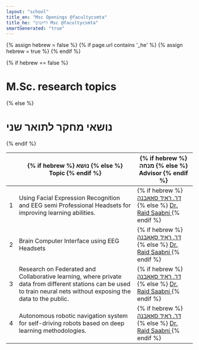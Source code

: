```yaml
---
layout: "school"
title_en: "Msc Openings @facultycsmta"
title_he: "דרושים Msc @facultycsmta"
smartGenerated: "true"
---
```

{% assign hebrew = false %}
{% if page.url contains '_he' %}
	{% assign hebrew = true %}
{% endif %}

{% if hebrew == false %}
<h1>M.Sc. research topics</h1>
{% else %}
<h1>נושאי מחקר לתואר שני</h1>
{% endif %}

<table>
<thead>
<tr>
<th>
</th>
<th style="text-align: center;">
{% if hebrew %}
נושא
{% else %}
Topic
{% endif %}
</th>
<th>
{% if hebrew %}
מנחה
{% else %}
Advisor
{% endif %}
</th>
</tr>
</thead>
<tbody>
<tr>
<td>
1
</td>
<td>
 Using Facial Expression Recognition and EEG semi Professional Headsets for improving learning abilities.
</td>
<td>
{% if hebrew %}
<a href="staff/Raid/mePublished_frml_he.html">
דר. ראיד סאאבנה
</a>
{% else %}
<a href="staff/Raid/mePublished_frml_en.html">
Dr. Raid Saabni
</a>
{% endif %}
</td>
</tr>
<tr>
<td>
2
</td>
<td>
	Brain Computer Interface using EEG Headsets
</td>
<td>
{% if hebrew %}
<a href="staff/Raid/mePublished_frml_he.html">
דר. ראיד סאאבנה
</a>
{% else %}
<a href="staff/Raid/mePublished_frml_en.html">
Dr. Raid Saabni
</a>
{% endif %}
</td>
</tr>
<tr>
<td>
3
</td>
<td>
 Research on Federated and Collaborative learning, where private data from different stations can be used to train neural nets without exposing the data to the public.
</td>
<td>
{% if hebrew %}
<a href="staff/Raid/mePublished_frml_he.html">
דר. ראיד סאאבנה
</a>
{% else %}
<a href="staff/Raid/mePublished_frml_en.html">
Dr. Raid Saabni
</a>
{% endif %}
</td>
</tr>
<tr>
<td>
4
</td>
<td>
 Autonomous robotic navigation system for self-driving robots based on deep learning methodologies. 
</td>
<td>
{% if hebrew %}
<a href="staff/Raid/mePublished_frml_he.html">
דר. ראיד סאאבנה
</a>
{% else %}
<a href="staff/Raid/mePublished_frml_en.html">
Dr. Raid Saabni
</a>
{% endif %}
</td>
</tr>
</tbody>
</table>
